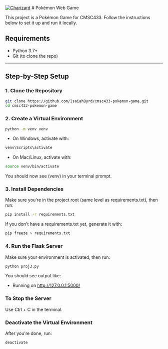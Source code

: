 [![Charizard](https://img.pokemondb.net/sprites/black-white/anim/normal/charizard.gif)](https://pokemondb.net/pokedex/charizard) # Pokémon Web Game

This project is a Pokémon Game for CMSC433. Follow the instructions below to set it up and run it locally.

## Requirements

- Python 3.7+
- Git (to clone the repo)

---

## Step-by-Step Setup

### 1. Clone the Repository

```bash
git clone https://github.com/IsaiahByrd/cmsc433-pokemon-game.git
cd cmsc433-pokemon-game
```

### 2. Create a Virtual Environment
```bash
python -m venv venv
```

- On Windows, activate with:
```bash
venv\Scripts\activate
```
- On Mac/Linux, activate with:
```bash
source venv/bin/activate
```

You should now see (venv) in your terminal prompt.

### 3. Install Dependencies
Make sure you're in the project root (same level as requirements.txt), then run:
```bash
pip install -r requirements.txt
```

If you don't have a requirements.txt yet, generate it with:
```bash
pip freeze > requirements.txt
```

### 4. Run the Flask Server
Make sure your environment is activated, then run:

```bash
python proj3.py
```

You should see output like:
* Running on http://127.0.0.1:5000/


### To Stop the Server
Use Ctrl + C in the terminal.

### Deactivate the Virtual Environment
After you're done, run:
```bash
deactivate
```







